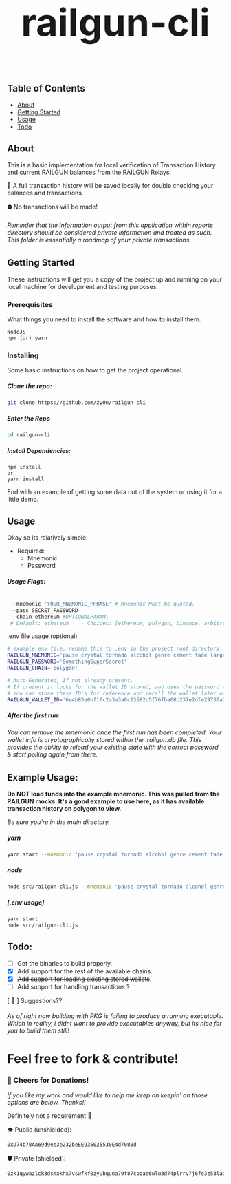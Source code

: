 # <p style="text-align: center; font-size: 88px">railgun-cli</p>

## Table of Contents

- [About](#about)
- [Getting Started](#getting_started)
- [Usage](#usage)
- [Todo](#todo)

## About <a name = "about"></a>

This is a basic implementation for local verification of Transaction History and current RAILGUN balances from the RAILGUN Relays.

🍻 A full transaction history will be saved locally for double checking your balances and transactions.

⛔️ No transactions will be made!

###### Reminder that the information output from this application within reports directory should be considered private information and treated as such. This folder is essentially a roadmap of your private transactions.

## Getting Started <a name = "getting_started"></a>

These instructions will get you a copy of the project up and running on your local machine for development and testing purposes.

### Prerequisites

What things you need to install the software and how to install them.

```
NodeJS
npm (or) yarn
```

### Installing

Some basic instructions on how to get the project operational.

##### Clone the repo:

```sh
git clone https://github.com/zy0n/railgun-cli
```

##### Enter the Repo

```sh
cd railgun-cli
```

##### Install Dependencies:

```
npm install
or
yarn install
```

End with an example of getting some data out of the system or using it for a little demo.

## Usage <a name = "usage"></a>

Okay so its relatively simple.

- Required:
  - Mnemonic
  - Password

##### Usage Flags:

```sh

 --mnemonic 'YOUR_MNEMONIC_PHRASE' # Mnemonic Must be quoted.
 --pass SECRET_PASSWORD
 --chain ethereum #OPTIONALPARAM|
 # Default: ethereum    - Choices: [ethereum, polygon, binance, arbitrum]

```

.env file usage (optional)

```sh
# example.env file. rename this to .env in the project root directory.
RAILGUN_MNEMONIC='pause crystal tornado alcohol genre cement fade large song like bag where'
RAILGUN_PASSWORD='SomethingSuperSecret'
RAILGUN_CHAIN='polygon'

# Auto-Generated, If not already present.
# If present it looks for the wallet ID stored, and uses the password to decrypt.
# You can store these ID's for reference and recall the wallet later on with the correct password.
RAILGUN_WALLET_ID='6e4b85e0bf1fc2a3a3a0c23582c5f76fba68b237e2dfe2973fa3c0f21b8598b6'
```

##### After the first run:

###### You can remove the mnemonic once the first run has been completed. Your wallet info is cryptographically stored within the .railgun.db file. This provides the ability to reload your existing state with the correct password & start polling again from there.

## Example Usage:

**Do NOT load funds into the example mnemonic. This was pulled from the RAILGUN mocks. It's a good example to use here, as it has available transaction history on polygon to view.**

_Be sure you're in the main directory._

##### yarn

```sh
yarn start --mnemonic 'pause crystal tornado alcohol genre cement fade large song like bag where' --pass SomethingSecret --chain polygon
```

##### node

```sh
node src/railgun-cli.js --mnemonic 'pause crystal tornado alcohol genre cement fade large song like bag where' --pass SomethingSecret --chain polygon
```

##### [.env usage]

```sh
yarn start
node src/railgun-cli.js
```

## Todo: <a name = "todo"></a>

- [ ] Get the binaries to build properly.
- [x] Add support for the rest of the available chains.
- [x] ~~Add support for loading existing stored wallets~~.
- [ ] Add support for handling transactions ?

[ 🎱 ] Suggestions??

###### As of right now building with PKG is failing to produce a running executable. Which in reality, i didnt want to provide executables anyway, but its nice for you to build them still!

# Feel free to fork & contribute!

### 🍻 Cheers for Donations! <a name = "donate"></a>

_If you like my work and would like to help me keep on keepin' on those options are below. Thanks!!_

Definitely not a requirement 💋

👁️ Public (unshielded):

```sh
0xD74b78AA69d9ee3e232beEE935025530E4d7080d
```

🛡️ Private (shielded):

```sh
0zk1qywazlck3dsmxkhx7vswfkf0zyuhguna79f87cpqad6wlu3d74plrrv7j6fe3z53laqmr4aeh35unfg67etsksd80qj2pvf9r6egpyyhnh56qe9nntmevq6yu6u
```
